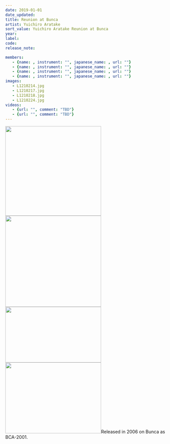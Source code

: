 ```yaml
---
date: 2019-01-01
date_updated: 
title: Reunion at Bunca
artist: Yuichiro Aratake
sort_value: Yuichiro Aratake Reunion at Bunca
year: 
label: 
code: 
release_note: 

members:
   - {name: , instrument: "", japanese_name: , url: ""}
   - {name: , instrument: "", japanese_name: , url: ""}
   - {name: , instrument: "", japanese_name: , url: ""}
   - {name: , instrument: "", japanese_name: , url: ""}
images: 
   - L1210214.jpg
   - L1210217.jpg
   - L1210218.jpg
   - L1210224.jpg
videos: 
   - {url: "", comment: "TBD"}
   - {url: "", comment: "TBD"}
---
```

<a href="http://www.jjazzist.com/wp-content/uploads/2018/08/L1210214.jpg"><img class="alignnone size-medium wp-image-3555" src="http://www.jjazzist.com/wp-content/uploads/2018/08/L1210214-300x280.jpg" alt="" width="300" height="280" /></a> <a href="http://www.jjazzist.com/wp-content/uploads/2018/08/L1210217.jpg"><img class="alignnone size-medium wp-image-3556" src="http://www.jjazzist.com/wp-content/uploads/2018/08/L1210217-300x285.jpg" alt="" width="300" height="285" /></a> <a href="http://www.jjazzist.com/wp-content/uploads/2018/08/L1210218.jpg"><img class="alignnone size-medium wp-image-3557" src="http://www.jjazzist.com/wp-content/uploads/2018/08/L1210218-300x174.jpg" alt="" width="300" height="174" /></a> <a href="http://www.jjazzist.com/wp-content/uploads/2018/08/L1210224.jpg"><img class="alignnone size-medium wp-image-3558" src="http://www.jjazzist.com/wp-content/uploads/2018/08/L1210224-300x222.jpg" alt="" width="300" height="222" /></a>Released in 2006 on Bunca as BCA-2001.

